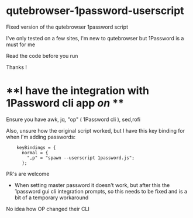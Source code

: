 # qutebrowser-1password-userscript

Fixed version of the qutebrowser 1password script

I've only tested on a few sites, I'm new to qutebrowser but 1Password is a must for me

Read the code before you run

Thanks !

# **I have the integration with 1Password cli app _on_ **

Ensure you have awk, jq, "op" ( 1Password cli ), sed,rofi


Also, unsure how the original script worked, but I have this key binding for when I'm adding passwords:
```
    keyBindings = {
      normal = {
        ",p" = "spawn --userscript 1password.js";
      };

```

PR's are welcome 




- When setting master password it doesn't work, but after this the 1password gui cli integration prompts, so this needs to be fixed and is a bit of a temporary workaround 



No idea how OP changed their CLI
